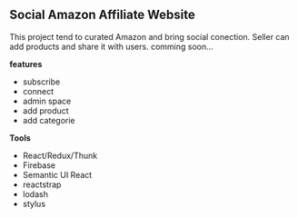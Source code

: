 ## Social Amazon Affiliate Website

This project tend to curated Amazon and bring social conection.
Seller can add products and share it with users.
comming soon...

**features**
- subscribe
- connect
- admin space
- add product
- add categorie

**Tools**
- React/Redux/Thunk
- Firebase
- Semantic UI React
- reactstrap
- lodash
- stylus

